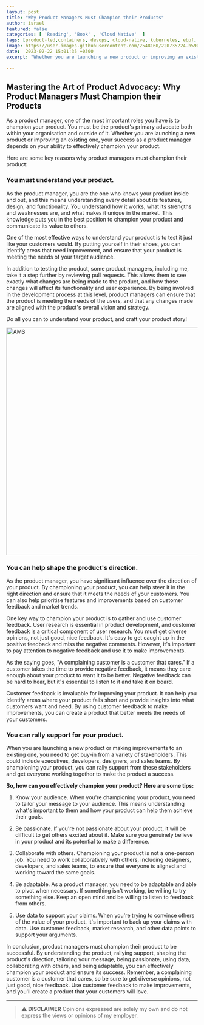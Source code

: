 ```yaml
---
layout: post
title: "Why Product Managers Must Champion their Products"
author: israel
featured: false
categories: [ 'Reading', 'Book' , 'Cloud Native'  ]
tags: [product-led,containers, devops, cloud-native, kubernetes, ebpf, cpu, profiling, flamegraph ]
image: https://user-images.githubusercontent.com/2548160/220735224-b59ad4e7-a27c-4b89-8fe7-5d71ed0db8bd.png
date:  2023-02-22 15:01:35 +0300
excerpt: "Whether you are launching a new product or improving an existing one, your success as a product manager depends on your ability to effectively champion your product"

---
```


<p></p>

## Mastering the Art of Product Advocacy: Why Product Managers Must Champion their Products ##

As a product manager, one of the most important roles you have is to champion your product. You must be the product's primary advocate both within your organisation and outside of it. Whether you are launching a new product or improving an existing one, your success as a product manager depends on your ability to effectively champion your product.

Here are some key reasons why product managers must champion their product:

### You must understand your product.

As the product manager, you are the one who knows your product inside and out, and this means understanding every detail about its features, design, and functionality. You understand how it works, what its strengths and weaknesses are, and what makes it unique in the market. This knowledge puts you in the best position to champion your product and communicate its value to others. 

One of the most effective ways to understand your product is to test it just like your customers would. By putting yourself in their shoes, you can identify areas that need improvement, and ensure that your product is meeting the needs of your target audience.  

In addition to testing the product, some product managers, including me,  take it a step further by reviewing pull requests. This allows them to see exactly what changes are being made to the product, and how those changes will affect its functionality and user experience. By being involved in the development process at this level, product managers can ensure that the product is meeting the needs of the users, and that any changes made are aligned with the product's overall vision and strategy.

Do all you can to understand your product, and craft your product story!

<p class="aligncenter">
<img class="lazyimg" src="https://user-images.githubusercontent.com/2548160/220735579-606df767-2574-4fe4-a8a1-7f1db61bdbd3.png" alt="AMS" width="560" height="600"/>
</p>


### You can help shape the product's direction.

As the product manager, you have significant influence over the direction of your product. By championing your product, you can help steer it in the right direction and ensure that it meets the needs of your customers. You can also help prioritise features and improvements based on customer feedback and market trends.

One key way to champion your product is to gather and use customer feedback. User research is essential in product development, and customer feedback is a critical component of user research. You must get diverse opinions, not just good, nice feedback. It's easy to get caught up in the positive feedback and miss the negative comments. However, it's important to pay attention to negative feedback and use it to make improvements.

As the saying goes, "A complaining customer is a customer that cares." If a customer takes the time to provide negative feedback, it means they care enough about your product to want it to be better. Negative feedback can be hard to hear, but it's essential to listen to it and take it on board.

Customer feedback is invaluable for improving your product. It can help you identify areas where your product falls short and provide insights into what customers want and need. By using customer feedback to make improvements, you can create a product that better meets the needs of your customers.

### You can rally support for your product.

When you are launching a new product or making improvements to an existing one, you need to get buy-in from a variety of stakeholders. This could include executives, developers, designers, and sales teams. By championing your product, you can rally support from these stakeholders and get everyone working together to make the product a success.

<b> So, how can you effectively champion your product? Here are some tips:</b>

1. Know your audience.
When you're championing your product, you need to tailor your message to your audience. This means understanding what's important to them and how your product can help them achieve their goals.

2. Be passionate.
If you're not passionate about your product, it will be difficult to get others excited about it. Make sure you genuinely believe in your product and its potential to make a difference.

3. Collaborate with others.
Championing your product is not a one-person job. You need to work collaboratively with others, including designers, developers, and sales teams, to ensure that everyone is aligned and working toward the same goals.

4. Be adaptable.
As a product manager, you need to be adaptable and able to pivot when necessary. If something isn't working, be willing to try something else. Keep an open mind and be willing to listen to feedback from others.

5. Use data to support your claims.
When you're trying to convince others of the value of your product, it's important to back up your claims with data. Use customer feedback, market research, and other data points to support your arguments.

In conclusion, product managers must champion their product to be successful. By understanding the product, rallying support, shaping the product's direction, tailoring your message, being passionate, using data, collaborating with others, and being adaptable, you can effectively champion your product and ensure its success. Remember, a complaining customer is a customer that cares, so be sure to get diverse opinions, not just good, nice feedback. Use customer feedback to make improvements, and you'll create a product that your customers will love.


-------
>  **⚠ DISCLAIMER**
> Opinions expressed are solely my own and do not express the views or opinions of my employer.


